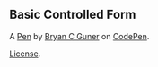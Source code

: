 Basic Controlled Form
---------------------


A [Pen](https://codepen.io/bgoonz/pen/eYGRBzE) by [Bryan C Guner](https://codepen.io/bgoonz) on [CodePen](https://codepen.io).

[License](https://codepen.io/bgoonz/pen/eYGRBzE/license).